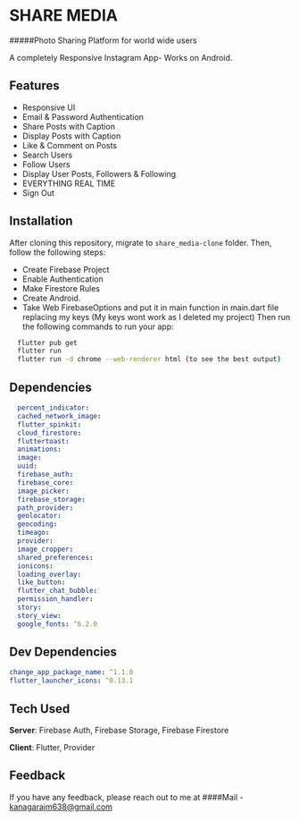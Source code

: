 # SHARE MEDIA
#####Photo Sharing Platform for world wide users

A completely Responsive Instagram App- Works on Android.

## Features
- Responsive UI
- Email & Password Authentication
- Share Posts with Caption
- Display Posts with Caption
- Like & Comment on Posts
- Search Users
- Follow Users
- Display User Posts, Followers & Following
- EVERYTHING REAL TIME
- Sign Out

## Installation
After cloning this repository, migrate to ```share_media-clone``` folder. Then, follow the following steps:
- Create Firebase Project
- Enable Authentication
- Make Firestore Rules
- Create Android.
- Take Web FirebaseOptions and put it in main function in main.dart file replacing my keys (My keys wont work as I deleted my project)
Then run the following commands to run your app:
```bash
  flutter pub get
  flutter run
  flutter run -d chrome --web-renderer html (to see the best output)
```

## Dependencies
```yaml
  percent_indicator:
  cached_network_image:
  flutter_spinkit:
  cloud_firestore:
  fluttertoast:
  animations:
  image:
  uuid:
  firebase_auth:
  firebase_core:
  image_picker:
  firebase_storage:
  path_provider:
  geolocator:
  geocoding:
  timeago:
  provider:
  image_cropper:
  shared_preferences:
  ionicons:
  loading_overlay:
  like_button:
  flutter_chat_bubble:
  permission_handler: 
  story: 
  story_view:
  google_fonts: ^6.2.0
```

## Dev Dependencies

```yaml
change_app_package_name: ^1.1.0
flutter_launcher_icons: ^0.13.1
```

## Tech Used
**Server**: Firebase Auth, Firebase Storage, Firebase Firestore

**Client**: Flutter, Provider

## Feedback

If you have any feedback, please reach out to me at 
####Mail - kanagarajm638@gmail.com
